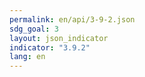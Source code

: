 ```yaml
---
permalink: en/api/3-9-2.json
sdg_goal: 3
layout: json_indicator
indicator: "3.9.2"
lang: en
---
```

